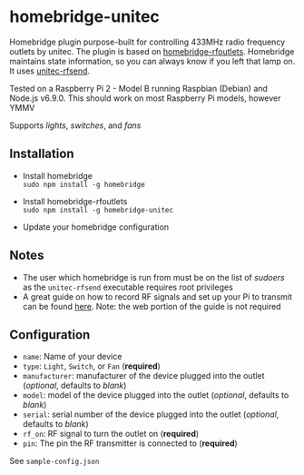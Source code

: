 # homebridge-unitec

Homebridge plugin purpose-built for controlling 433MHz radio frequency outlets by unitec. The plugin is based on [homebridge-rfoutlets](https://github.com/wstameris/homebridge-rfoutlets). Homebridge maintains state information, so you can always know if you left that lamp on. It uses [unitec-rfsend](https://github.com/Piets/unitec-rfsend).

Tested on a Raspberry Pi 2 - Model B running Raspbian (Debian) and Node.js v6.9.0. This should work on most Raspberry Pi models, however YMMV

Supports *lights*, *switches*, and *fans*

## Installation

- Install homebridge  
`sudo npm install -g homebridge`

- Install homebridge-rfoutlets  
`sudo npm install -g homebridge-unitec`

- Update your homebridge configuration

## Notes

- The user which homebridge is run from must be on the list of *sudoers* as the `unitec-rfsend` executable requires root privileges
- A great guide on how to record RF signals and set up your Pi to transmit can be found [here](https://www.samkear.com/hardware/control-power-outlets-wirelessly-raspberry-pi "Pi 433Mhz Transmitter Guide"). Note: the web portion of the guide is not required

## Configuration

- `name`: Name of your device
- `type`: `Light`, `Switch`, or `Fan` (**required**)
- `manufacturer`: manufacturer of the device plugged into the outlet (*optional*, defaults to *blank*)
- `model`: model of the device plugged into the outlet (*optional*, defaults to *blank*)
- `serial`: serial number of the device plugged into the outlet (*optional*, defaults to *blank*)
- `rf_on`: RF signal to turn the outlet on (**required**)
- `pin`: The pin the RF transmitter is connected to (**required**)

See `sample-config.json`
